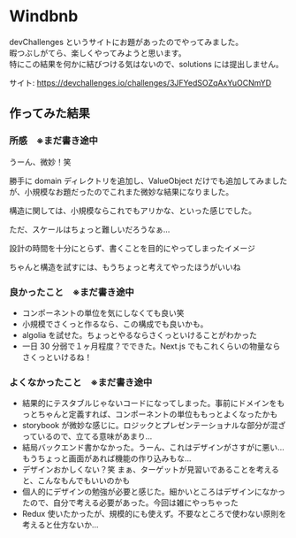 # Windbnb

devChallenges というサイトにお題があったのでやってみました。  
暇つぶしがてら、楽しくやってみようと思います。  
特にこの結果を何かに結びつける気はないので、solutions には提出しません。

サイト: <https://devchallenges.io/challenges/3JFYedSOZqAxYuOCNmYD>

## 作ってみた結果

### 所感　※まだ書き途中

うーん、微妙！笑

勝手に domain ディレクトリを追加し、ValueObject だけでも追加してみましたが、小規模なお題だったのでこれまた微妙な結果になりました。

構造に関しては、小規模ならこれでもアリかな、といった感じでした。

ただ、スケールはちょっと難しいだろうなぁ…

設計の時間を十分にとらず、書くことを目的にやってしまったイメージ

ちゃんと構造を試すには、もうちょっと考えてやったほうがいいね

### 良かったこと　※まだ書き途中

- コンポーネントの単位を気にしなくても良い笑
- 小規模でさくっと作るなら、この構成でも良いかも。
- algolia を試せた。ちょっとやるならさくっといけることがわかった
- 一日 30 分弱で１ヶ月程度？でできた。Next.js でもこれくらいの物量ならさくっといけるね！

### よくなかったこと　※まだ書き途中

- 結果的にテスタブルじゃないコードになってしまった。事前にドメインをもっとちゃんと定義すれば、コンポーネントの単位ももっとよくなったかも
- storybook が微妙な感じに。ロジックとプレゼンテーショナルな部分が混ざっているので、立てる意味があまり…
- 結局バックエンド書かなかった。うーん、これはデザインがさすがに悪い…もうちょっと画面があれば機能の作り込みもな…
- デザインおかしくない？笑 まぁ、ターゲットが見習いであることを考えると、こんなもんでもいいのかも
- 個人的にデザインの勉強が必要と感じた。細かいところはデザインになかったので、自分で考える必要があった。今回は雑にやっちゃった
- Redux 使いたかったが、規模的にも使えず。不要なところで使わない原則を考えると仕方ないか…
